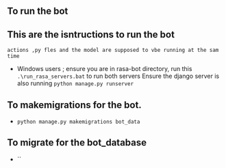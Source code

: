 ## To run the bot
## This are the isntructions to run the bot
` actions ,py fles and the model are supposed to vbe running at the sam time  `
* Windows users ; ensure you are in rasa-bot directory, run this `.\run_rasa_servers.bat` to run both servers
Ensure the django server is also running
`python manage.py runserver`
## To makemigrations for the bot.
 * `python manage.py makemigrations bot_data `
##  To migrate for the bot_database
 * ``